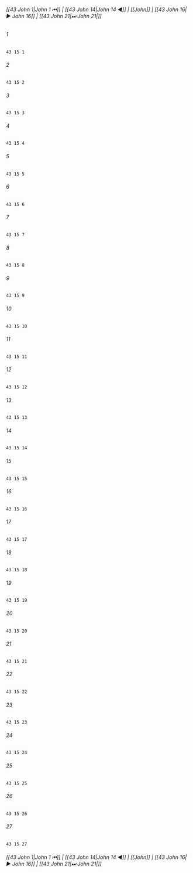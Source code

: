 
###### [[43 John 1|John 1 ⏮]] | [[43 John 14|John 14 ◀]] | [[John]] | [[43 John 16|▶ John 16]] | [[43 John 21|⏭ John 21|]]

###### 1
``` verse
43 15 1 
```
###### 2
``` verse
43 15 2 
```
###### 3
``` verse
43 15 3 
```
###### 4
``` verse
43 15 4 
```
###### 5
``` verse
43 15 5 
```
###### 6
``` verse
43 15 6 
```
###### 7
``` verse
43 15 7 
```
###### 8
``` verse
43 15 8 
```
###### 9
``` verse
43 15 9 
```
###### 10
``` verse
43 15 10 
```
###### 11
``` verse
43 15 11 
```
###### 12
``` verse
43 15 12 
```
###### 13
``` verse
43 15 13 
```
###### 14
``` verse
43 15 14 
```
###### 15
``` verse
43 15 15 
```
###### 16
``` verse
43 15 16 
```
###### 17
``` verse
43 15 17 
```
###### 18
``` verse
43 15 18 
```
###### 19
``` verse
43 15 19 
```
###### 20
``` verse
43 15 20 
```
###### 21
``` verse
43 15 21 
```
###### 22
``` verse
43 15 22 
```
###### 23
``` verse
43 15 23 
```
###### 24
``` verse
43 15 24 
```
###### 25
``` verse
43 15 25 
```
###### 26
``` verse
43 15 26 
```
###### 27
``` verse
43 15 27 
```

###### [[43 John 1|John 1 ⏮]] | [[43 John 14|John 14 ◀]] | [[John]] | [[43 John 16|▶ John 16]] | [[43 John 21|⏭ John 21|]]

